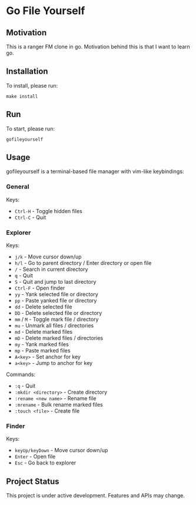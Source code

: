 # Go File Yourself

## Motivation

This is a ranger FM clone in go. Motivation behind this is that I want to learn go.

## Installation

To install, please run:
```
make install
```

## Run

To start, please run:

```
gofileyourself
```

## Usage

gofileyourself is a terminal-based file manager with vim-like keybindings:

### General

Keys:

- `Ctrl-H` - Toggle hidden files
- `Ctrl-C` - Quit

### Explorer

Keys:

- `j/k` - Move cursor down/up
- `h/l` - Go to parent directory / Enter directory or open file
- `/` - Search in current directory
- `q` - Quit
- `S` - Quit and jump to last directory
- `Ctrl-F` - Open finder
- `yy` - Yank selected file or directory
- `pp` - Paste yanked file or directory
- `dd` - Delete selected file
- `DD` - Delete selected file or directory
- `mm` / `M` - Toggle mark file / directory
- `mu` - Unmark all files / directories
- `md` - Delete marked files
- `mD` - Delete marked files / directories
- `my` - Yank marked files
- `mp` - Paste marked files
- `A<key>` - Set anchor for key
- `a<key>` - Jump to anchor for key

Commands:

- `:q` - Quit
- `:mkdir <directory>` - Create directory
- `:rename <new name>` - Rename file
- `:mrename` - Bulk rename marked files
- `:touch <file>` - Create file

### Finder

Keys:

- `keyUp/keyDown` - Move cursor down/up
- `Enter` - Open file
- `Esc` - Go back to explorer

## Project Status

This project is under active development. Features and APIs may change.

